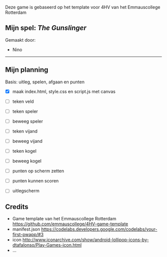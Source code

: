 Deze game is gebaseerd op het template voor 4HV van het Emmauscollege Rotterdam

## Mijn spel: *The Gunslinger*
Gemaakt door:
- Nino
- --

## Mijn planning

Basis: uitleg, spelen, afgaan en punten
- [x] maak index.html, style.css en script.js met canvas
- [ ] teken veld
- [ ] teken speler
- [ ] beweeg speler
- [ ] teken vijand
- [ ] beweeg vijand
- [ ] teken kogel
- [ ] beweeg kogel
- [ ] punten op scherm zetten
- [ ] punten kunnen scoren
- [ ] uitlegscherm



## Credits
- Game template van het Emmauscollege Rotterdam https://github.com/emmauscollege/4HV-game-template
- manifest.json https://codelabs.developers.google.com/codelabs/your-first-pwapp/#3
- icon http://www.iconarchive.com/show/android-lollipop-icons-by-dtafalonso/Play-Games-icon.html
- ...
